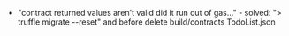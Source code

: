 * "contract returned values aren't valid did it run out of gas..." - solved: "> truffle migrate --reset" and before delete build/contracts TodoList.json